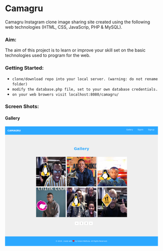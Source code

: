 # Camagru
Camagru Instagram clone image sharing site created using
the following web technologies (HTML, CSS, JavaScrip, PHP & MySQL).

### Aim:
The aim of this project is to learn or improve your skill set on
the basic technologies used to program for the web.

### Getting Started:
* `clone/download repo into your local server. (warning: do not rename folder)`
* `modify the database.php file, set to your own database credentials.`
* `on your web browers visit localhost:8080/camagru/`

### Screen Shots:
#### Gallery
![GitHub Logo](/assets/images/app/gallery.png)
